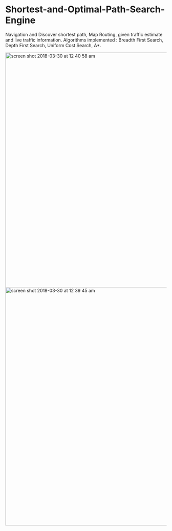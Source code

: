 # Shortest-and-Optimal-Path-Search-Engine
Navigation and Discover shortest path, Map Routing, given traffic estimate and live traffic information. 
Algorithms implemented : Breadth First Search, Depth First Search, Uniform Cost Search, A*.

<img width="733" alt="screen shot 2018-03-30 at 12 40 58 am" src="https://user-images.githubusercontent.com/23444062/38129235-0f8b58aa-33b3-11e8-9aa6-096aa0225201.png">


<img width="745" alt="screen shot 2018-03-30 at 12 39 45 am" src="https://user-images.githubusercontent.com/23444062/38129212-ea7c565e-33b2-11e8-974f-1e60b73139d2.png">

